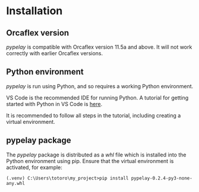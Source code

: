 # Installation

## Orcaflex version
*pypelay* is compatible with Orcaflex version 11.5a and above. It will not work
correctly with earlier Orcaflex versions.

## Python environment
*pypelay* is run using Python, and so requires a working Python environment.

VS Code is the recommended IDE for running Python. A tutorial for getting started
with Python in VS Code is [here](https://code.visualstudio.com/docs/python/python-tutorial).

It is recommended to follow all steps in the tutorial, including creating a virtual environment.

## pypelay package
The *pypelay* package is distributed as a *whl* file which is installed into the Python
environment using pip. Ensure that the virtual environment is activated, for example:

```
(.venv) C:\Users\totoro\my_project>pip install pypelay-0.2.4-py3-none-any.whl
```
